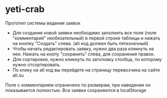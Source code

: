 ﻿# yeti-crab

Прототип системы ведения заявок
- Для создания новой заявки необходимо заполнить все поля (поле "комментарий" необязательный) в первой строке таблицы и нажать на кнопку "Создать" слева. (ati код должен быть пятизначный)
- Чтобы начать редактировать заявку, нужно два раза кликнуть на нее. Нажать на кнопу "сохранить" слева, для сохранения правок.
- Для сортировки, нужно кликнуть по заголовку столбца, по которому нужно отсортировать.
- По клику на ati код вы перейдете на страницу перевозчика на сайте ati.su

Поле с комментарием ограничено по размерам, при наведении он показывается полностью.
Все заявки сохраняются в localStorage